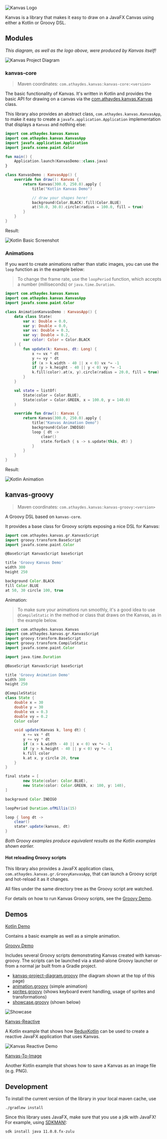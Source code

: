 ![Kanvas Logo](demo/screenshots/kanvas-logo.png)

Kanvas is a library that makes it easy to draw on a JavaFX Canvas using
either a Kotlin or Groovy DSL.

## Modules

_This diagram, as well as the logo above, were produced by Kanvas itself!_

![Kanvas Project Diagram](demo/screenshots/kanvas-project.png)

### kanvas-core

> Maven coordinates: `com.athaydes.kanvas:kanvas-core:<version>`

The basic functionality of Kanvas. It's written in Kotlin and provides the basic API for drawing on a canvas
via the [com.athaydes.kanvas.Kanvas](kanvas-core/src/main/kotlin/com/athaydes/kanvas/kanvas.kt) class.

This library also provides an abstract class, `com.athaydes.kanvas.KanvasApp`, to make it easy to create a
`javafx.application.Application` implementation that displays a `Kanvas` and nothing else:

```kotlin
import com.athaydes.kanvas.Kanvas
import com.athaydes.kanvas.KanvasApp
import javafx.application.Application
import javafx.scene.paint.Color

fun main() {
    Application.launch(KanvasDemo::class.java)
}

class KanvasDemo : KanvasApp() {
    override fun draw(): Kanvas {
        return Kanvas(300.0, 250.0).apply {
            title("Kotlin Kanvas Demo")

            // draw your shapes here!
            background(Color.BLACK).fill(Color.BLUE)
            at(50.0, 30.0).circle(radius = 100.0, fill = true)
        }
    }
}
```

Result:

![Kotlin Basic Screenshot](demo/screenshots/basic.png)

### Animations

If you want to create animations rather than static images, you can use the `loop` function as in the example below:

> To change the frame rate, use the `loopPeriod` function, which accepts a number (milliseconds) or `java.time.Duration`.

```kotlin
import com.athaydes.kanvas.Kanvas
import com.athaydes.kanvas.KanvasApp
import javafx.scene.paint.Color

class AnimationKanvasDemo : KanvasApp() {
    data class State(
        var x: Double = 0.0,
        var y: Double = 0.0,
        var vx: Double = 0.3,
        var vy: Double = 0.2,
        var color: Color = Color.BLACK
    ) {
        fun update(k: Kanvas, dt: Long) {
            x += vx * dt
            y += vy * dt
            if (x > k.width - 40 || x < 0) vx *= -1
            if (y > k.height - 40 || y < 0) vy *= -1
            k.fill(color).at(x, y).circle(radius = 20.0, fill = true)
        }
    }

    val state = listOf(
        State(color = Color.BLUE),
        State(color = Color.GREEN, x = 100.0, y = 140.0)
    )

    override fun draw(): Kanvas {
        return Kanvas(300.0, 250.0).apply {
            title("Kanvas Animation Demo")
            background(Color.INDIGO)
            loop { dt ->
                clear()
                state.forEach { s -> s.update(this, dt) }
            }
        }
    }
}
```

Result:

![Kotlin Animation](demo/screenshots/kanvas-animation.gif)

## kanvas-groovy

> Maven coordinates: `com.athaydes.kanvas:kanvas-groovy:<version>`

A Groovy DSL based on `kanvas-core`.

It provides a base class for Groovy scripts exposing a nice DSL for Kanvas:

```groovy
import com.athaydes.kanvas.gr.KanvasScript
import groovy.transform.BaseScript
import javafx.scene.paint.Color

@BaseScript KanvasScript baseScript

title 'Groovy Kanvas Demo'
width 300
height 250

background Color.BLACK
fill Color.BLUE
at 50, 30 circle 100, true
```

Animation:

> To make sure your animations run smoothly, it's a good idea to use `@CompileStatic`
> in the method or class that draws on the Kanvas, as in the example below.

```groovy
import com.athaydes.kanvas.Kanvas
import com.athaydes.kanvas.gr.KanvasScript
import groovy.transform.BaseScript
import groovy.transform.CompileStatic
import javafx.scene.paint.Color

import java.time.Duration

@BaseScript KanvasScript baseScript

title 'Groovy Animation Demo'
width 300
height 250

@CompileStatic
class State {
    double x = 30
    double y = 30
    double vx = 0.3
    double vy = 0.2
    Color color

    void update(Kanvas k, long dt) {
        x += vx * dt
        y += vy * dt
        if (x > k.width - 40 || x < 0) vx *= -1
        if (y > k.height - 40 || y < 0) vy *= -1
        k.fill color
        k.at x, y circle 20, true
    }
}

final state = [
        new State(color: Color.BLUE),
        new State(color: Color.GREEN, x: 100, y: 140),
]

background Color.INDIGO

loopPeriod Duration.ofMillis(15)

loop { long dt ->
    clear()
    state*.update(kanvas, dt)
}
```

_Both Groovy examples produce equivalent results as the Kotlin examples shown earlier._

#### Hot reloading Groovy scripts

This library also provides a JavaFX application class, `com.athaydes.kanvas.gr.GroovyKanvasApp`, that can launch a
Groovy script and hot-reload it as it changes.

All files under the same directory tree as the Groovy script are watched.

For details on how to run Kanvas Groovy scripts, see the [Groovy Demo](demo/groovy/).

## Demos

[Kotlin Demo](demo/kotlin/)

Contains a basic example as well as a simple animation.

[Groovy Demo](demo/groovy/)

Includes several Groovy scripts demonstrating Kanvas created with kanvas-groovy. The scripts can be launched via a
stand-alone Groovy launcher or from a normal jar built from a Gradle project.

* [kanvas-project-diagram.groovy](demo/groovy/src/kanvas-project-diagram.groovy) (the diagram shown at the top of this page)
* [animation.groovy](demo/groovy/src/animation.groovy) (simple animation)
* [sprites.groovy](demo/groovy/src/sprites.groovy) (shows keyboard event handling, usage of sprites and transformations)
* [showcase.groovy](demo/groovy/src/showcase.groovy) (shown below)

![Showcase](demo/screenshots/showcase.png)

[Kanvas-Reactive](demo/kanvas-reactive/)

A Kotlin example that shows how [ReduxKotlin](https://reduxkotlin.org/) can be used to create a reactive JavaFX 
application that uses Kanvas.

![Kanvas Reactive Demo](demo/screenshots/kanvas-reactive.gif)

[Kanvas-To-Image](demo/kanvas-to-image/)

Another Kotlin example that shows how to save a Kanvas as an image file (e.g. PNG).

## Development

To install the current version of the library in your local maven cache, use

    ./gradlew install
    
Since this library uses JavaFX, make sure that you use a jdk with JavaFX! For example, using [SDKMAN!](https://sdkman.io/):

    sdk install java 11.0.8.fx-zulu
    

